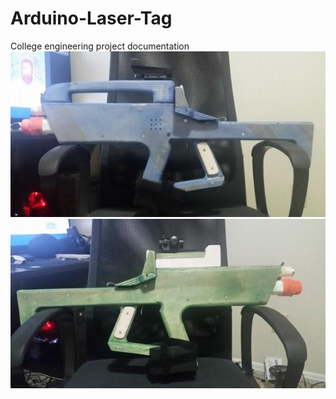 # Arduino-Laser-Tag
College engineering project documentation
![](Images\BlueTagger.jpg)
![](Images\GreenTagger.jpg)
